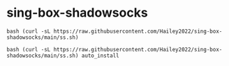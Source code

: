 # sing-box-shadowsocks

```
bash (curl -sL https://raw.githubusercontent.com/Hailey2022/sing-box-shadowsocks/main/ss.sh)
```

```
bash (curl -sL https://raw.githubusercontent.com/Hailey2022/sing-box-shadowsocks/main/ss.sh) auto_install
```

